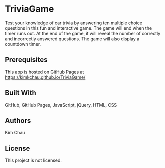 # TriviaGame
Test your knowledge of car trivia by answering ten multiple choice questions in this fun and interactive game.  The game will end when the timer runs out.  At the end of the game, it will reveal the number of correctly and incorrectly answered questions.  The game will also display a countdown timer. 

## Prerequisites
This app is hosted on GitHub Pages at https://kimkchau.github.io/TriviaGame/

## Built With
GitHub, GitHub Pages, JavaScript, jQuery, HTML, CSS

## Authors
Kim Chau

## License
This project is not licensed.